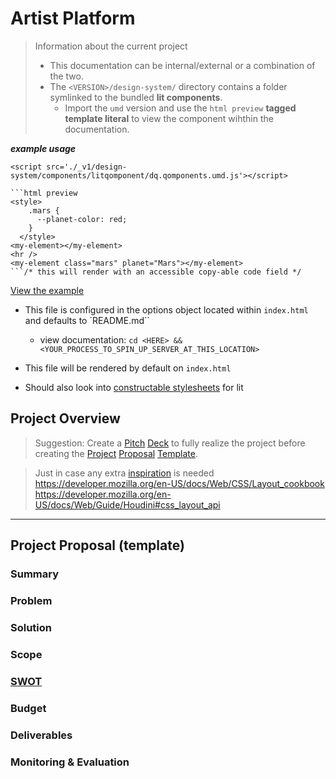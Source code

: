 # Artist Platform
> Information about the current project
> - This documentation can be internal/external or a combination of the two.
> - The `<VERSION>/design-system/` directory contains a folder symlinked to the bundled **lit components**.
>   - Import the `umd` version  and use the `html preview` **tagged template literal** to view the component wihthin the documentation.

**_example usage_**
```
<script src='./_v1/design-system/components/litqomponent/dq.qomponents.umd.js'></script>

```html preview
<style>
    .mars {
      --planet-color: red;
    }
  </style>
<my-element></my-element>
<hr />
<my-element class="mars" planet="Mars"></my-element>
```/* this will render with an accessible copy-able code field */
```
[View the example](design-system/components/poc)

- This file is configured in the options object located within `index.html` and defaults to `README.md``
  - view documentation: `cd <HERE> && <YOUR_PROCESS_TO_SPIN_UP_SERVER_AT_THIS_LOCATION>`
- This file will be rendered by default on `index.html`

- Should also look into [constructable stylesheets](https://web.dev/constructable-stylesheets/) for lit

## Project Overview
> Suggestion: Create a [Pitch](https://piktochart.com/blog/startup-pitch-decks-what-you-can-learn/) [Deck](https://visme.co/blog/best-pitch-decks/) to fully realize the project before creating the [Project](https://project-management.com/project-proposal-template-example/) [Proposal](https://pitch.com/templates/Project-Proposal-22pMbf55jF1o4wddqP6oSJYE) [Template](https://venngage.com/blog/project-proposal/).

> Just in case any extra [inspiration](https://github.com/docsifyjs/awesome-docsify) is needed
https://developer.mozilla.org/en-US/docs/Web/CSS/Layout_cookbook
https://developer.mozilla.org/en-US/docs/Web/Guide/Houdini#css_layout_api

---
## Project Proposal \(template)
### Summary
### Problem
### Solution
### Scope
### [SWOT](https://www.wordstream.com/blog/ws/2017/12/20/swot-analysis)
### Budget
### Deliverables
### Monitoring & Evaluation